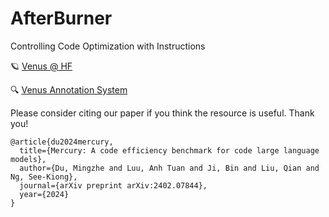 # AfterBurner
Controlling Code Optimization with Instructions

🪐 [Venus @ HF](https://huggingface.co/datasets/Elfsong/venus)

🔍 [Venus Annotation System](https://huggingface.co/spaces/Elfsong/Venus_Annotation_System)


Please consider citing our paper if you think the resource is useful. Thank you!
```
@article{du2024mercury,
  title={Mercury: A code efficiency benchmark for code large language models},
  author={Du, Mingzhe and Luu, Anh Tuan and Ji, Bin and Liu, Qian and Ng, See-Kiong},
  journal={arXiv preprint arXiv:2402.07844},
  year={2024}
}
```
